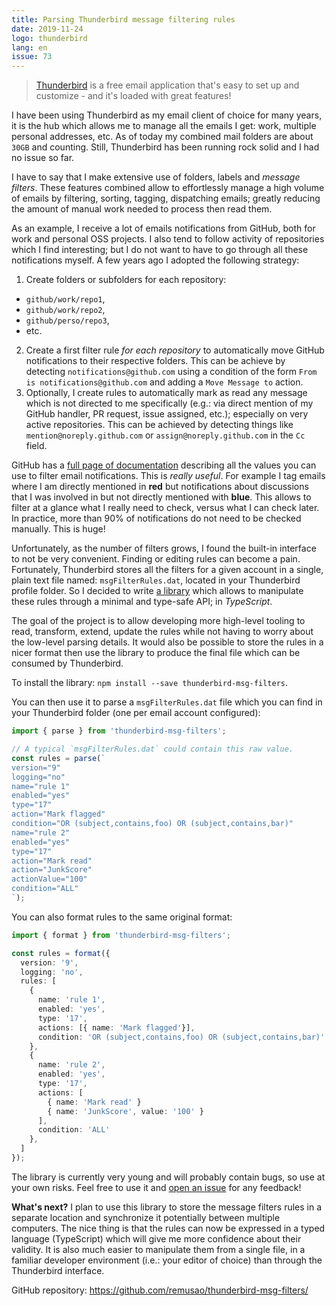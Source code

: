 ```yaml
---
title: Parsing Thunderbird message filtering rules
date: 2019-11-24
logo: thunderbird
lang: en
issue: 73
---
```


> [Thunderbird](https://www.thunderbird.net/) is a free email application that's
> easy to set up and customize - and it's loaded with great features!

I have been using Thunderbird as my email client of choice for many years, it
is the hub which allows me to manage all the emails I get: work, multiple
personal addresses, etc. As of today my combined mail folders are about `30GB`
and counting. Still, Thunderbird has been running rock solid and I had no issue
so far.

I have to say that I make extensive use of folders, labels and *message
filters*. These features combined allow to effortlessly manage a high volume of
emails by filtering, sorting, tagging, dispatching emails; greatly reducing the
amount of manual work needed to process then read them.

As an example, I receive a lot of emails notifications from GitHub, both for work and personal
OSS projects. I also tend to follow activity of repositories which I find
interesting; but I do not want to have to go through all these notifications
myself. A few years ago I adopted the following strategy:

1. Create folders or subfolders for each repository:
  * `github/work/repo1`,
  * `github/work/repo2`,
  * `github/perso/repo3`,
  * etc.
2. Create a first filter rule *for each repository* to automatically move
   GitHub notifications to their respective folders. This can be achieve by
   detecting `notifications@github.com` using a condition of the form `From is
   notifications@github.com` and adding a `Move Message to` action.
3. Optionally, I create rules to automatically mark as read any
   message which is not directed to me specifically (e.g.: via direct mention
   of my GitHub handler, PR request, issue assigned, etc.); especially on very
   active repositories. This can be achieved by detecting things like
   `mention@noreply.github.com` or `assign@noreply.github.com` in the `Cc`
   field.

GitHub has a [full page of documentation](https://help.github.com/en/github/receiving-notifications-about-activity-on-github/about-email-notifications)
describing all the values you can use to filter email notifications. This is
*really useful*. For example I tag emails where I am directly mentioned in
**red** but notifications about discussions that I was involved in but not
directly mentioned with **blue**. This allows to filter at a glance what I
really need to check, versus what I can check later. In practice, more than 90%
of notifications do not need to be checked manually. This is huge!

Unfortunately, as the number of filters grows, I found the built-in interface
to not be very convenient. Finding or editing rules can become a pain.
Fortunately, Thunderbird stores all the filters for a given account in a
single, plain text file named: `msgFilterRules.dat`, located in your
Thunderbird profile folder. So I decided to write [a
library](https://github.com/remusao/thunderbird-msg-filters) which allows to
manipulate these rules through a minimal and type-safe API; in *TypeScript*.

The goal of the project is to allow developing more high-level tooling to
read, transform, extend, update the rules while not having to worry about the
low-level parsing details. It would also be possible to store the rules in a
nicer format then use the library to produce the final file which can be
consumed by Thunderbird.

To install the library: `npm install --save thunderbird-msg-filters`.

You can then use it to parse a `msgFilterRules.dat` file which you can find in
your Thunderbird folder (one per email account configured):

```typescript
import { parse } from 'thunderbird-msg-filters';

// A typical `msgFilterRules.dat` could contain this raw value.
const rules = parse(`
version="9"
logging="no"
name="rule 1"
enabled="yes"
type="17"
action="Mark flagged"
condition="OR (subject,contains,foo) OR (subject,contains,bar)"
name="rule 2"
enabled="yes"
type="17"
action="Mark read"
action="JunkScore"
actionValue="100"
condition="ALL"
`);
```

You can also format rules to the same original format:

```typescript
import { format } from 'thunderbird-msg-filters';

const rules = format({
  version: '9',
  logging: 'no',
  rules: [
    {
      name: 'rule 1',
      enabled: 'yes',
      type: '17',
      actions: [{ name: 'Mark flagged'}],
      condition: 'OR (subject,contains,foo) OR (subject,contains,bar)'
    },
    {
      name: 'rule 2',
      enabled: 'yes',
      type: '17',
      actions: [
        { name: 'Mark read' }
        { name: 'JunkScore', value: '100' }
      ],
      condition: 'ALL'
    },
  ]
});
```

The library is currently very young and will probably contain bugs, so use at
your own risks. Feel free to use it and [open an issue](https://github.com/remusao/thunderbird-msg-filters/issues/new)
for any feedback!

**What's next?** I plan to use this library to store the message filters rules
in a separate location and synchronize it potentially between multiple
computers. The nice thing is that the rules can now be expressed in a typed
language (TypeScript) which will give me more confidence about their validity.
It is also much easier to manipulate them from a single file, in a familiar
developer environment (i.e.: your editor of choice) than through the
Thunderbird interface.

GitHub repository: https://github.com/remusao/thunderbird-msg-filters/
